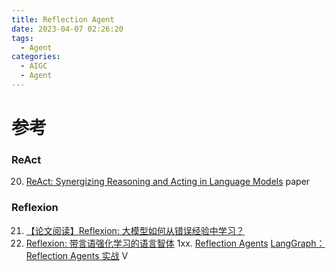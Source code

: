 ```yaml
---
title: Reflection Agent
date: 2023-04-07 02:26:20
tags:
  - Agent
categories: 
  - AIGC
  - Agent  
---
```


<p></p>
<!-- more -->


# 参考
### ReAct
20. [ReAct: Synergizing Reasoning and Acting in Language Models](https://react-lm.github.io/) paper

### Reflexion
21. [【论文阅读】Reflexion: 大模型如何从错误经验中学习？](https://zhuanlan.zhihu.com/p/639254455)
22. [Reflexion: 带言语强化学习的语言智体](https://zhuanlan.zhihu.com/p/671508578)
   1xx. [Reflection Agents](https://blog.langchain.dev/reflection-agents/)
      [LangGraph：Reflection Agents 实战](https://www.bilibili.com/video/BV1KJ4m1a7rZ/) V